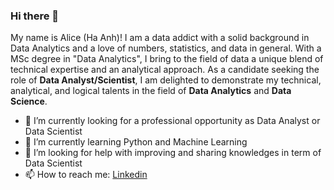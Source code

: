 ### Hi there 👋
My name is Alice (Ha Anh)! I am a data addict with a solid background in Data Analytics and a love of numbers, statistics, and data in general. With a MSc degree in "Data Analytics", I bring to the field of data a unique blend of technical expertise and an analytical approach. As a candidate seeking the role of **Data Analyst/Scientist**, I am delighted to demonstrate my technical, analytical, and logical talents in the field of **Data Analytics** and **Data Science**.

- 🔭 I’m currently looking for a professional opportunity as Data Analyst or Data Scientist
- 🌱 I’m currently learning Python and Machine Learning
- 🤔 I’m looking for help with improving and sharing knowledges in term of Data Scientist
- 📫 How to reach me: [Linkedin](https://www.linkedin.com/in/alicehoang190996/)

